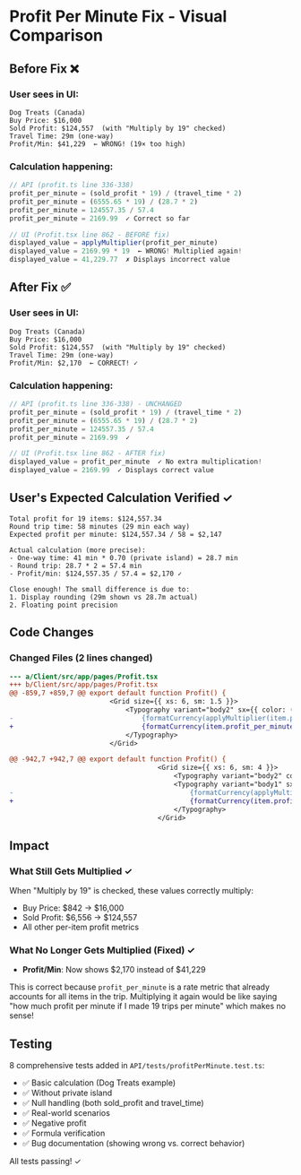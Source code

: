 # Profit Per Minute Fix - Visual Comparison

## Before Fix ❌

### User sees in UI:
```
Dog Treats (Canada)
Buy Price: $16,000
Sold Profit: $124,557  (with "Multiply by 19" checked)
Travel Time: 29m (one-way)
Profit/Min: $41,229  ← WRONG! (19× too high)
```

### Calculation happening:
```javascript
// API (profit.ts line 336-338)
profit_per_minute = (sold_profit * 19) / (travel_time * 2)
profit_per_minute = (6555.65 * 19) / (28.7 * 2)
profit_per_minute = 124557.35 / 57.4
profit_per_minute = 2169.99  ✓ Correct so far

// UI (Profit.tsx line 862 - BEFORE fix)
displayed_value = applyMultiplier(profit_per_minute)
displayed_value = 2169.99 * 19  ← WRONG! Multiplied again!
displayed_value = 41,229.77  ✗ Displays incorrect value
```

## After Fix ✅

### User sees in UI:
```
Dog Treats (Canada)
Buy Price: $16,000
Sold Profit: $124,557  (with "Multiply by 19" checked)
Travel Time: 29m (one-way)
Profit/Min: $2,170  ← CORRECT! ✓
```

### Calculation happening:
```javascript
// API (profit.ts line 336-338) - UNCHANGED
profit_per_minute = (sold_profit * 19) / (travel_time * 2)
profit_per_minute = (6555.65 * 19) / (28.7 * 2)
profit_per_minute = 124557.35 / 57.4
profit_per_minute = 2169.99  ✓

// UI (Profit.tsx line 862 - AFTER fix)
displayed_value = profit_per_minute  ✓ No extra multiplication!
displayed_value = 2169.99  ✓ Displays correct value
```

## User's Expected Calculation Verified ✓
```
Total profit for 19 items: $124,557.34
Round trip time: 58 minutes (29 min each way)
Expected profit per minute: $124,557.34 / 58 = $2,147

Actual calculation (more precise):
- One-way time: 41 min * 0.70 (private island) = 28.7 min
- Round trip: 28.7 * 2 = 57.4 min
- Profit/min: $124,557.35 / 57.4 = $2,170 ✓

Close enough! The small difference is due to:
1. Display rounding (29m shown vs 28.7m actual)
2. Floating point precision
```

## Code Changes

### Changed Files (2 lines changed)
```diff
--- a/Client/src/app/pages/Profit.tsx
+++ b/Client/src/app/pages/Profit.tsx
@@ -859,7 +859,7 @@ export default function Profit() {
                         <Grid size={{ xs: 6, sm: 1.5 }}>
                             <Typography variant="body2" sx={{ color: (item.profit_per_minute ?? 0) > 0 ? '#4caf50' : 'inherit' }}>
-                                {formatCurrency(applyMultiplier(item.profit_per_minute))}
+                                {formatCurrency(item.profit_per_minute)}
                             </Typography>
                         </Grid>

@@ -942,7 +942,7 @@ export default function Profit() {
                                     <Grid size={{ xs: 6, sm: 4 }}>
                                         <Typography variant="body2" color="text.secondary">Profit/Min:</Typography>
                                         <Typography variant="body1" sx={{ color: (item.profit_per_minute ?? 0) > 0 ? '#4caf50' : 'inherit' }}>
-                                            {formatCurrency(applyMultiplier(item.profit_per_minute))}
+                                            {formatCurrency(item.profit_per_minute)}
                                         </Typography>
                                     </Grid>
```

## Impact

### What Still Gets Multiplied ✓
When "Multiply by 19" is checked, these values correctly multiply:
- Buy Price: $842 → $16,000
- Sold Profit: $6,556 → $124,557
- All other per-item profit metrics

### What No Longer Gets Multiplied (Fixed) ✓
- **Profit/Min**: Now shows $2,170 instead of $41,229

This is correct because `profit_per_minute` is a rate metric that already accounts for all items in the trip. Multiplying it again would be like saying "how much profit per minute if I made 19 trips per minute" which makes no sense!

## Testing
8 comprehensive tests added in `API/tests/profitPerMinute.test.ts`:
- ✅ Basic calculation (Dog Treats example)
- ✅ Without private island
- ✅ Null handling (both sold_profit and travel_time)
- ✅ Real-world scenarios
- ✅ Negative profit
- ✅ Formula verification
- ✅ Bug documentation (showing wrong vs. correct behavior)

All tests passing! ✓
